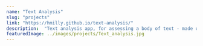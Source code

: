 ```yaml
---
name: "Text Analysis"
slug: "projects"
link: "https://hmilly.github.io/text-analysis/"
description:  "Text analysis app, for assessing a body of text - made using React."
featuredImage: ../images/projects/Text_analysis.jpg
---
```

